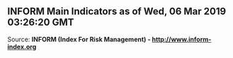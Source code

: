 ## INFORM Main Indicators as of Wed, 06 Mar 2019 03:26:20 GMT

Source: **INFORM (Index For Risk Management) - http://www.inform-index.org**